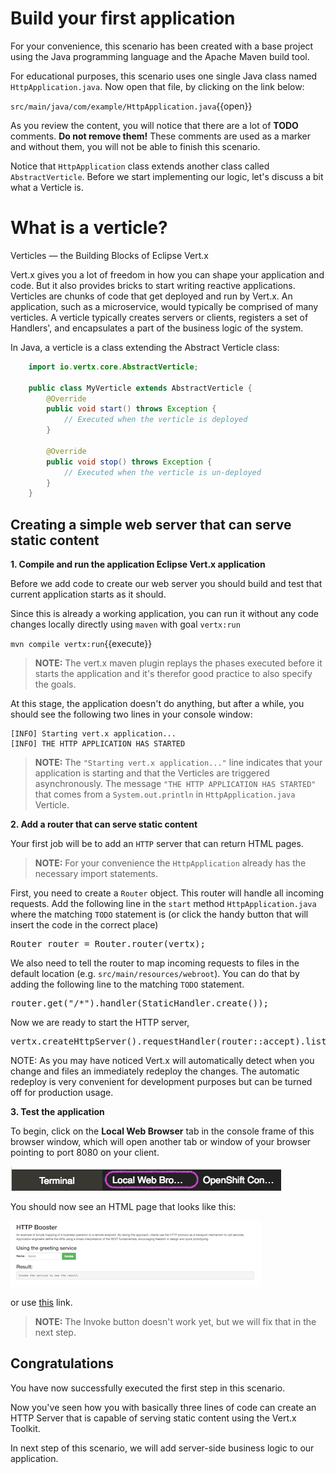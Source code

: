 # Build your first application

For your convenience, this scenario has been created with a base project using the Java programming language and the Apache Maven build tool.

For educational purposes, this scenario uses one single Java class named `HttpApplication.java`. Now open that file, by clicking on the link below:

``src/main/java/com/example/HttpApplication.java``{{open}}

As you review the content, you will notice that there are a lot of **TODO** comments. **Do not remove them!** These comments are used as a marker and without them, you will not be able to finish this scenario. 

Notice that `HttpApplication` class extends another class called `AbstractVerticle`. Before we start implementing our logic, let's discuss a bit what a Verticle is.

# What is a verticle?
Verticles — the Building Blocks of Eclipse Vert.x

Vert.x gives you a lot of freedom in how you can shape your application and code. But it also provides bricks to start writing reactive applications. Verticles are chunks of code that get deployed and run by Vert.x. An application, such as a microservice, would typically be comprised of many verticles. A verticle typically creates servers or clients, registers a set of Handlers', and encapsulates a part of the business logic of the system.

In Java, a verticle is a class extending the Abstract Verticle class:

```java
    import io.vertx.core.AbstractVerticle;
    
    public class MyVerticle extends AbstractVerticle { 
        @Override
        public void start() throws Exception {
            // Executed when the verticle is deployed
        }

        @Override
        public void stop() throws Exception {
            // Executed when the verticle is un-deployed
        } 
    }
```

## Creating a simple web server that can serve static content

**1. Compile and run the application Eclipse Vert.x application**

Before we add code to create our web server you should build and test that current application starts as it should. 

Since this is already a working application, you can run it without any code changes locally directly using `maven` with goal `vertx:run`

``mvn compile vertx:run``{{execute}}

>**NOTE:** The vert.x maven plugin replays the phases executed before it starts the application and it's therefor good practice to also specify the goals.  

At this stage, the application doesn't do anything, but after a while, you should see the following two lines in your console window:

```console
[INFO] Starting vert.x application...
[INFO] THE HTTP APPLICATION HAS STARTED
```
>**NOTE:** The `"Starting vert.x application..."` line indicates that your application is starting and that the Verticles are triggered asynchronously. The message `"THE HTTP APPLICATION HAS STARTED"` that comes from a `System.out.println` in `HttpApplication.java` Verticle. 

**2. Add a router that can serve static content**

Your first job will be to add an `HTTP` server that can return HTML pages.

> **NOTE:** For your convenience the `HttpApplication` already has the necessary import statements.

First, you need to create a `Router` object. This router will handle all incoming requests. Add the following line in the `start` method `HttpApplication.java` where the matching `TODO` statement is (or click the handy button that will insert the code in the correct place)

<pre class="file" data-filename="src/main/java/com/example/HttpApplication.java" data-target="insert" data-marker="// TODO: Create a router object">Router router = Router.router(vertx);</pre>

We also need to tell the router to map incoming requests to files in the default location (e.g. `src/main/resources/webroot`). You can do that by adding the following line to the matching `TODO` statement.

<pre class="file" data-filename="src/main/java/com/example/HttpApplication.java" data-target="insert" data-marker="// TODO: Add a StaticHandler for accepting incoming requests">router.get("/*").handler(StaticHandler.create());</pre>

Now we are ready to start the HTTP server, 
<pre class="file" data-filename="src/main/java/com/example/HttpApplication.java" data-target="insert" data-marker="// TODO: Create the HTTP server listening on port 8080">vertx.createHttpServer().requestHandler(router::accept).listen(8080);</pre>

NOTE: As you may have noticed Vert.x will automatically detect when you change and files an immediately redeploy the changes. The automatic redeploy is very convenient for development purposes but can be turned off for production usage.

**3. Test the application**

To begin, click on the **Local Web Browser** tab in the console frame of this browser window, which will open another tab or window of your browser pointing to port 8080 on your client.

![Local Web Browser Tab](../../assets/middleware/rhoar-getting-started-vertx/web-browser-tab.png)

You should now see an HTML page that looks like this:

![Local Web Browser Tab](../../assets/middleware/rhoar-getting-started-vertx/web-page.png)

or use [this](https://[[HOST_SUBDOMAIN]]-8080-[[KATACODA_HOST]].environments.katacoda.com/) link.

> **NOTE:** The Invoke button doesn't work yet, but we will fix that in the next step.

## Congratulations

You have now successfully executed the first step in this scenario. 

Now you've seen how you with basically three lines of code can create an HTTP Server that is capable of serving static content using the Vert.x Toolkit.

In next step of this scenario, we will add server-side business logic to our application.





